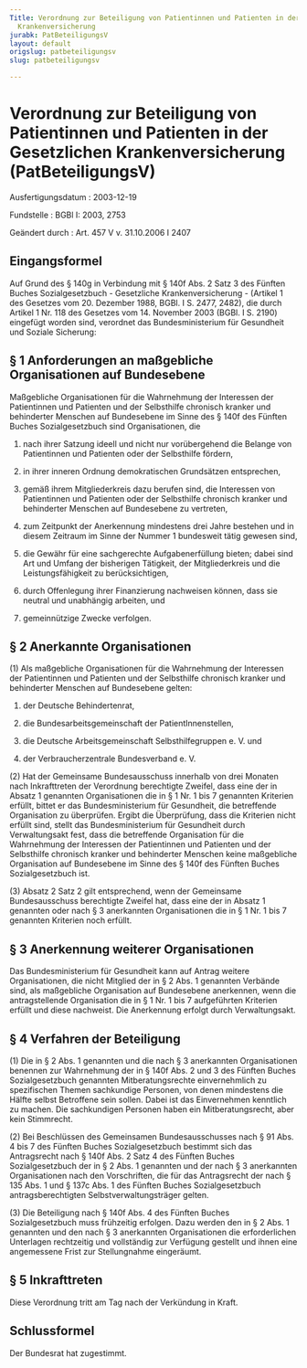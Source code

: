 ```yaml
---
Title: Verordnung zur Beteiligung von Patientinnen und Patienten in der Gesetzlichen
  Krankenversicherung
jurabk: PatBeteiligungsV
layout: default
origslug: patbeteiligungsv
slug: patbeteiligungsv

---
```


# Verordnung zur Beteiligung von Patientinnen und Patienten in der Gesetzlichen Krankenversicherung (PatBeteiligungsV)

Ausfertigungsdatum
:   2003-12-19

Fundstelle
:   BGBl I: 2003, 2753

Geändert durch
:   Art. 457 V v. 31.10.2006 I 2407

## Eingangsformel

Auf Grund des § 140g in Verbindung mit § 140f Abs. 2 Satz 3 des
Fünften Buches Sozialgesetzbuch - Gesetzliche Krankenversicherung -
(Artikel 1 des Gesetzes vom 20. Dezember 1988, BGBl. I S. 2477, 2482),
die durch Artikel 1 Nr. 118 des Gesetzes vom 14. November 2003 (BGBl.
I S. 2190) eingefügt worden sind, verordnet das Bundesministerium für
Gesundheit und Soziale Sicherung:

## § 1 Anforderungen an maßgebliche Organisationen auf Bundesebene

Maßgebliche Organisationen für die Wahrnehmung der Interessen der
Patientinnen und Patienten und der Selbsthilfe chronisch kranker und
behinderter Menschen auf Bundesebene im Sinne des § 140f des Fünften
Buches Sozialgesetzbuch sind Organisationen, die

1.  nach ihrer Satzung ideell und nicht nur vorübergehend die Belange von
    Patientinnen und Patienten oder der Selbsthilfe fördern,


2.  in ihrer inneren Ordnung demokratischen Grundsätzen entsprechen,


3.  gemäß ihrem Mitgliederkreis dazu berufen sind, die Interessen von
    Patientinnen und Patienten oder der Selbsthilfe chronisch kranker und
    behinderter Menschen auf Bundesebene zu vertreten,


4.  zum Zeitpunkt der Anerkennung mindestens drei Jahre bestehen und in
    diesem Zeitraum im Sinne der Nummer 1 bundesweit tätig gewesen sind,


5.  die Gewähr für eine sachgerechte Aufgabenerfüllung bieten; dabei sind
    Art und Umfang der bisherigen Tätigkeit, der Mitgliederkreis und die
    Leistungsfähigkeit zu berücksichtigen,


6.  durch Offenlegung ihrer Finanzierung nachweisen können, dass sie
    neutral und unabhängig arbeiten, und


7.  gemeinnützige Zwecke verfolgen.

## § 2 Anerkannte Organisationen

(1) Als maßgebliche Organisationen für die Wahrnehmung der Interessen
der Patientinnen und Patienten und der Selbsthilfe chronisch kranker
und behinderter Menschen auf Bundesebene gelten:

1.  der Deutsche Behindertenrat,


2.  die Bundesarbeitsgemeinschaft der PatientInnenstellen,


3.  die Deutsche Arbeitsgemeinschaft Selbsthilfegruppen e. V. und


4.  der Verbraucherzentrale Bundesverband e. V.




(2) Hat der Gemeinsame Bundesausschuss innerhalb von drei Monaten nach
Inkrafttreten der Verordnung berechtigte Zweifel, dass eine der in
Absatz 1 genannten Organisationen die in § 1 Nr. 1 bis 7 genannten
Kriterien erfüllt, bittet er das Bundesministerium für Gesundheit, die
betreffende Organisation zu überprüfen. Ergibt die Überprüfung, dass
die Kriterien nicht erfüllt sind, stellt das Bundesministerium für
Gesundheit durch Verwaltungsakt fest, dass die betreffende
Organisation für die Wahrnehmung der Interessen der Patientinnen und
Patienten und der Selbsthilfe chronisch kranker und behinderter
Menschen keine maßgebliche Organisation auf Bundesebene im Sinne des §
140f des Fünften Buches Sozialgesetzbuch ist.

(3) Absatz 2 Satz 2 gilt entsprechend, wenn der Gemeinsame
Bundesausschuss berechtigte Zweifel hat, dass eine der in Absatz 1
genannten oder nach § 3 anerkannten Organisationen die in § 1 Nr. 1
bis 7 genannten Kriterien noch erfüllt.

## § 3 Anerkennung weiterer Organisationen

Das Bundesministerium für Gesundheit kann auf Antrag weitere
Organisationen, die nicht Mitglied der in § 2 Abs. 1 genannten
Verbände sind, als maßgebliche Organisation auf Bundesebene
anerkennen, wenn die antragstellende Organisation die in § 1 Nr. 1 bis
7 aufgeführten Kriterien erfüllt und diese nachweist. Die Anerkennung
erfolgt durch Verwaltungsakt.

## § 4 Verfahren der Beteiligung

(1) Die in § 2 Abs. 1 genannten und die nach § 3 anerkannten
Organisationen benennen zur Wahrnehmung der in § 140f Abs. 2 und 3 des
Fünften Buches Sozialgesetzbuch genannten Mitberatungsrechte
einvernehmlich zu spezifischen Themen sachkundige Personen, von denen
mindestens die Hälfte selbst Betroffene sein sollen. Dabei ist das
Einvernehmen kenntlich zu machen. Die sachkundigen Personen haben ein
Mitberatungsrecht, aber kein Stimmrecht.

(2) Bei Beschlüssen des Gemeinsamen Bundesausschusses nach § 91 Abs. 4
bis 7 des Fünften Buches Sozialgesetzbuch bestimmt sich das
Antragsrecht nach § 140f Abs. 2 Satz 4 des Fünften Buches
Sozialgesetzbuch der in § 2 Abs. 1 genannten und der nach § 3
anerkannten Organisationen nach den Vorschriften, die für das
Antragsrecht der nach § 135 Abs. 1 und § 137c Abs. 1 des Fünften
Buches Sozialgesetzbuch antragsberechtigten Selbstverwaltungsträger
gelten.

(3) Die Beteiligung nach § 140f Abs. 4 des Fünften Buches
Sozialgesetzbuch muss frühzeitig erfolgen. Dazu werden den in § 2 Abs.
1 genannten und den nach § 3 anerkannten Organisationen die
erforderlichen Unterlagen rechtzeitig und vollständig zur Verfügung
gestellt und ihnen eine angemessene Frist zur Stellungnahme
eingeräumt.

## § 5 Inkrafttreten

Diese Verordnung tritt am Tag nach der Verkündung in Kraft.

## Schlussformel

Der Bundesrat hat zugestimmt.


